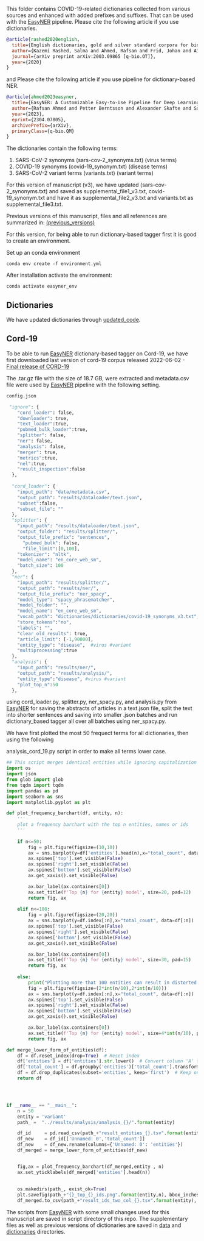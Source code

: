 This folder contains COVID-19-related dictionaries collected from various sources and enhanced with added prefixes and suffixes. That can be used with the [EasyNER](https://github.com/Aitslab/EasyNER.git) pipeline.
Please cite the following article if you use dictionaries.

```bibtex
@article{rashed2020english,
  title={English dictionaries, gold and silver standard corpora for biomedical natural language processing related to SARS-CoV-2 and COVID-19},
  author={Kazemi Rashed, Salma and Ahmed, Rafsan and Frid, Johan and Aits, Sonja},
  journal={arXiv preprint arXiv:2003.09865 [q-bio.OT]},
  year={2020}
}
```

and Please cite the following article if you use pipeline for dictionary-based NER.

```bibtex
@article{ahmed2023easyner,
  title={EasyNER: A Customizable Easy-to-Use Pipeline for Deep Learning- and Dictionary-based Named Entity Recognition from Medical Text},
  author={Rafsan Ahmed and Petter Berntsson and Alexander Skafte and Salma Kazemi Rashed and Marcus Klang and Adam Barvesten and Ola Olde and William Lindholm and Antton Lamarca Arrizabalaga and Pierre Nugues and Sonja Aits},
  year={2023},
  eprint={2304.07805},
  archivePrefix={arXiv},
  primaryClass={q-bio.QM}
}
```

The dictionaries contain the following terms:
1. SARS-CoV-2 synonyms (sars-cov-2_synonyms.txt)  (virus terms)
2. COVID-19 synonyms  (covid-19_synonym.txt)      (disease terms)
3. SARS-CoV-2 variant terms (variants.txt)        (variant terms)


For this version of manuscript (v3), we have updated (sars-cov-2_synonyms.txt) and saved as supplemental_file1_v3.txt, 
covid-19_synonym.txt and have it as supplemental_file2_v3.txt and variants.txt as supplemental_file3.txt.


Previous versions of this manuscript, files and all references are summarized in:
[(previous_versions)](https://github.com/Aitslab/corona)


For this version, for being able to run dictionary-based tagger first it is good to create an environment.

Set up an conda environment
```console
conda env create -f environment.yml
```

After installation activate the environment:
```console
conda activate easyner_env
```


## Dictionaries
We have updated dictionaries through [updated_code](https://github.com/Aitslab/Covid19/blob/main/data/Supplemental_file8_v3.ipynb).



## Cord-19
To be able to run [EasyNER](https://github.com/Aitslab/EasyNER.git) dictionary-based tagger on Cord-19, we have first downloaded last version of cord-19 corpus released 2022-06-02 - [Final release of CORD-19](https://ai2-semanticscholar-cord-19.s3-us-west-2.amazonaws.com/historical_releases.html)

The .tar.gz file with the size of 18.7 GB, were extracted and metadata.csv file were used by [EasyNER](https://github.com/Aitslab/EasyNER.git) pipeline with the following setting.


```python
config.json

 "ignore": {
    "cord_loader": false,
    "downloader": true,
    "text_loader":true,
    "pubmed_bulk_loader":true,
    "splitter": false,
    "ner": false,
    "analysis": false,
    "merger": true,
    "metrics":true,
    "nel":true,
    "result_inspection":false
  },
  
  "cord_loader": {
    "input_path": "data/metadata.csv",
    "output_path": "results/dataloader/text.json",
    "subset":false,
    "subset_file": ""
  },
  "splitter": {
    "input_path": "results/dataloader/text.json",
    "output_folder": "results/splitter/",
    "output_file_prefix": "sentences",
	  "pubmed_bulk": false,
	  "file_limit":[0,100],
    "tokenizer": "nltk",
    "model_name": "en_core_web_sm",
    "batch_size": 100
  },
  "ner": {
    "input_path": "results/splitter/",
    "output_path": "results/ner/",
    "output_file_prefix": "ner_spacy",
    "model_type": "spacy_phrasematcher",
    "model_folder": "",
    "model_name": "en_core_web_sm",
    "vocab_path": "dictionaries/dictionaries/covid-19_synonyms_v3.txt",   # we have run it for all dictionaries
    "store_tokens":"no",
    "labels": "",
    "clear_old_results": true,
    "article_limit": [-1,90000],
    "entity_type": "disease",  #virus #variant
    "multiprocessing":true
  },
  "analysis": {
    "input_path": "results/ner/",
    "output_path": "results/analysis/",
    "entity_type":"disease", #virus #variant
    "plot_top_n":50
  },

```
using cord_loader.py, splitter.py, ner_spacy.py, and analysis.py from  [EasyNER](https://github.com/Aitslab/EasyNER/tree/main/scripts/) for saving the abstracts of articles in a text.json file,
split the text into shorter sentences and saving into smaller .json batches and run dictionary_based tagger all over all batches using ner_spacy.py.

We have first plotted the most 50 frequect terms for all dictionaries, then using the following

analysis_cord_19.py script in order to make all terms lower case. 


```python
## This script merges identical entities while ignoring capitalization and sums their frequencies, storing and plotting the results in lowercase form.
import os
import json
from glob import glob
from tqdm import tqdm
import pandas as pd
import seaborn as sns
import matplotlib.pyplot as plt

def plot_frequency_barchart(df, entity, n):
    '''
    plot a frequency barchart with the top n entities, names or ids
    '''
    
    if n<=50:
        fig = plt.figure(figsize=(10,10))
        ax = sns.barplot(y=df['entities'].head(n),x="total_count", data=df[:n])
        ax.spines['top'].set_visible(False)
        ax.spines['right'].set_visible(False)
        ax.spines['bottom'].set_visible(False)
        ax.get_xaxis().set_visible(False)

        ax.bar_label(ax.containers[0])
        ax.set_title(f'Top {n} for {entity} model', size=20, pad=12)
        return fig, ax
    
    elif n<=100:
        fig = plt.figure(figsize=(20,20))
        ax = sns.barplot(y=df.index[:n],x="total_count", data=df[:n])
        ax.spines['top'].set_visible(False)
        ax.spines['right'].set_visible(False)
        ax.spines['bottom'].set_visible(False)
        ax.get_xaxis().set_visible(False)

        ax.bar_label(ax.containers[0])
        ax.set_title(f'Top {n} for {entity} model', size=30, pad=15)
        return fig, ax
    
    else:
        print("Plotting more that 100 entities can result in distorted graph")
        fig = plt.figure(figsize=(2*int(n/10),2*int(n/10)))
        ax = sns.barplot(y=df.index[:n],x="total_count", data=df[:n])
        ax.spines['top'].set_visible(False)
        ax.spines['right'].set_visible(False)
        ax.spines['bottom'].set_visible(False)
        ax.get_xaxis().set_visible(False)

        ax.bar_label(ax.containers[0])
        ax.set_title(f'Top {n} for {entity} model', size=4*int(n/10), pad=15)
        return fig, ax

def merge_lower_form_of_entities(df):
    df = df.reset_index(drop=True)  # Reset index
    df['entities'] = df['entities'].str.lower()  # Convert column 'A' to lowercase
    df['total_count'] = df.groupby('entities')['total_count'].transform('sum')  # Sum values in 'B' for same 'A'
    df = df.drop_duplicates(subset='entities', keep='first')  # Keep only first occurrence of each 'A'
    return df




if __name__ == "__main__":
    n = 50
    entity = 'variant'
    path_ =  "../results/analysis/analysis_{}/".format(entity)

    df_id     = pd.read_csv(path_+"result_entities_{}.tsv".format(entity),sep='\t')
    df_new    = df_id[['Unnamed: 0','total_count']]
    df_new    = df_new.rename(columns={'Unnamed: 0': 'entities'})
    df_merged = merge_lower_form_of_entities(df_new)


    fig,ax = plot_frequency_barchart(df_merged,entity , n)
    ax.set_yticklabels(df_merged['entities'].head(n))
            
   
    os.makedirs(path_, exist_ok=True)
    plt.savefig(path_+"{}_top_{}_ids.png".format(entity,n), bbox_inches="tight", aspect="auto", format="png")
    df_merged.to_csv(path_+"result_ids_two_col_{}.tsv".format(entity), sep="\t")


```

The scripts from [EasyNER](https://github.com/Aitslab/EasyNER/tree/main/scripts/) with some small changes used for this manuscript are saved in script directory of this repo.
The supplementary files as well as previous versions of dictionaries are saved in [data](https://github.com/Aitslab/Covid19/tree/main/data) and [dictionaries](https://github.com/Aitslab/Covid19/tree/main/dictionaries) directories.
